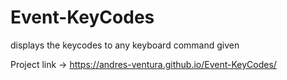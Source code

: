 # Event-KeyCodes
displays the keycodes to any keyboard command given 


Project link -> https://andres-ventura.github.io/Event-KeyCodes/
